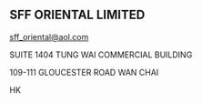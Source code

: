 ## SFF ORIENTAL LIMITED

[sff_oriental@aol.com](mailto:sff_oriental@aol.com)

SUITE 1404 TUNG WAI COMMERCIAL BUILDING

109-111 GLOUCESTER ROAD WAN CHAI 

HK


